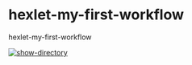 # hexlet-my-first-workflow
hexlet-my-first-workflow

[![show-directory](https://github.com/AssMasster/hexlet-my-first-workflow/actions/workflows/say-hello.yml/badge.svg)](https://github.com/AssMasster/hexlet-my-first-workflow/actions/workflows/say-hello.yml)